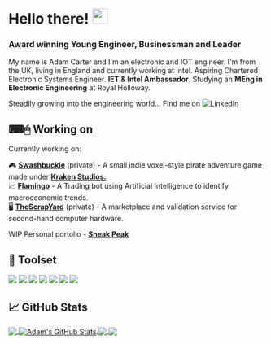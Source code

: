 # Hello there! <img src="https://raw.githubusercontent.com/MartinHeinz/MartinHeinz/master/wave.gif" width="30px">
### Award winning Young Engineer, Businessman and Leader 

My name is Adam Carter and I'm an electronic and IOT engineer. I'm from the UK, living in England and currently working at Intel. Aspiring Chartered Electronic Systems Engineer. **IET & Intel Ambassador**. Studying an **MEng in Electronic Engineering** at Royal Holloway.    

Steadily growing into the engineering world...  Find me on <a href="https://www.linkedin.com/in/amacarter/"><img src="https://img.shields.io/badge/LinkedIn--_.svg?style=social&logo=linkedin&logoColor=2bbc8a" alt="LinkedIn"></a>

## ⌨🖱 Working on

Currently working on:

🎮 [**Swashbuckle**](https://github.com/AMACarter/Swashbuckle) (private) - A small indie voxel-style pirate adventure game made under [**Kraken Studios.**](https://github.com/AMACarter/Swashbuckle)   
📈 [**Flamingo**](https://github.com/AMACarter/Flamingo-AI-Stock-Trading-Bot) - A Trading bot using Artificial Intelligence to identify macroeconomic trends.  
🖥️ [**TheScrapYard**](https://github.com/AMACarter/TheScrapYard) (private) - A marketplace and validation service for second-hand computer hardware.   

WIP Personal portolio - [**Sneak Peak**](http://adamcarter.engineer/) 

## 🔧 Toolset
![](https://img.shields.io/badge/Code-Python-informational?style=flat&logo=python&logoColor=white&color=2bbc8a)
![](https://img.shields.io/badge/Code-C++-informational?style=flat&logo=C&logoColor=white&color=2bbc8a)
<a href="#"><img src="https://img.shields.io/badge/Code-C Sharp-_.svg?logo=c&logoColor=white&color=2bbc8a"></a>
![](https://img.shields.io/badge/Code-HTML-informational?style=flat&logo=html&logoColor=white&color=2bbc8a)
![](https://img.shields.io/badge/OS-Windows-informational?style=flat&logo=Windows&logoColor=white&color=2bbc8a)
![](https://img.shields.io/badge/OS-Linux-informational?style=flat&logo=linux&logoColor=white&color=2bbc8a)
![](https://img.shields.io/badge/Tools-Docker-informational?style=flat&logo=docker&logoColor=white&color=2bbc8a)



## &#x1f4c8; GitHub Stats

<a href="https://github.com/AMACarter/AMACarter/">
  <img align="center" src="https://github-readme-stats.vercel.app/api/top-langs/?username=AMACarter&hide=java,html,tex&title_color=ffffff&text_color=c9cacc&icon_color=2bbc8a&bg_color=1d1f21&langs_count=3" />
</a>
<a href="https://github.com/AMACarter/AMACarter/">
  <img align="center" src="https://github-readme-stats.vercel.app/api?username=AMACarter&show_icons=true&line_height=27&count_private=true&title_color=ffffff&text_color=c9cacc&icon_color=2bbc8a&bg_color=1d1f21" alt="Adam's GitHub Stats" />
</a>

<a href="https://github.com/AMACarter/barista.io">
  <img align="center" src="https://github-readme-stats.vercel.app/api/pin/?username=AMACarter&repo=barista.io&title_color=ffffff&text_color=c9cacc&icon_color=2bbc8a&bg_color=1d1f21" />
</a>


<a href="https://github.com/AMACarter/Flamingo-AI-Stock-Trading-Bot">
  <img align="center" src="https://github-readme-stats.vercel.app/api/pin/?username=AMACarter&repo=Flamingo-AI-Stock-Trading-Bot&title_color=ffffff&text_color=c9cacc&icon_color=2bbc8a&bg_color=1d1f21" />
</a>    



